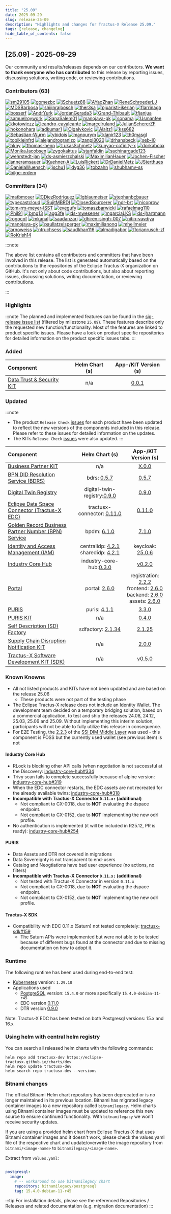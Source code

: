 ```yaml
---
title: "25.09"
date: 2025-09-29
slug: release-25-09
description: "Highlights and changes for Tractus-X Release 25.09."
tags: [release, changelog]
hide_table_of_contents: false
---
```


## [25.09] - 2025-09-29

Our community and results/releases depends on our contributors. **We want to thank everyone who has contributed** to this release by reporting issues, discussing solutions, writing code, or reviewing contributions.

### Contributors (63)

[![sm29105](https://images.weserv.nl/?url=github.com/sm29105.png&h=40&w=40&fit=cover&mask=circle&maxage=7d)](https://github.com/sm29105)
[![gomezbc](https://images.weserv.nl/?url=github.com/gomezbc.png&h=40&w=40&fit=cover&mask=circle&maxage=7d)](https://github.com/gomezbc)
[![jSchuetz88](https://images.weserv.nl/?url=github.com/jSchuetz88.png&h=40&w=40&fit=cover&mask=circle&maxage=7d)](https://github.com/jSchuetz88)
[![AYaoZhan](https://images.weserv.nl/?url=github.com/AYaoZhan.png&h=40&w=40&fit=cover&mask=circle&maxage=7d)](https://github.com/AYaoZhan)
[![ReneSchroederLJ](https://images.weserv.nl/?url=github.com/ReneSchroederLJ.png&h=40&w=40&fit=cover&mask=circle&maxage=7d)](https://github.com/ReneSchroederLJ)
[![MDSBarbosa](https://images.weserv.nl/?url=github.com/MDSBarbosa.png&h=40&w=40&fit=cover&mask=circle&maxage=7d)](https://github.com/MDSBarbosa)
[![shijinrajbosch](https://images.weserv.nl/?url=github.com/shijinrajbosch.png&h=40&w=40&fit=cover&mask=circle&maxage=7d)](https://github.com/shijinrajbosch)
[![ther3sa](https://images.weserv.nl/?url=github.com/ther3sa.png&h=40&w=40&fit=cover&mask=circle&maxage=7d)](https://github.com/ther3sa)
[![pjuaristi-ikerlan](https://images.weserv.nl/?url=github.com/pjuaristi-ikerlan.png&h=40&w=40&fit=cover&mask=circle&maxage=7d)](https://github.com/pjuaristi-ikerlan)
[![flarrinaga](https://images.weserv.nl/?url=github.com/flarrinaga.png&h=40&w=40&fit=cover&mask=circle&maxage=7d)](https://github.com/flarrinaga)
[![bosserf](https://images.weserv.nl/?url=github.com/bosserf.png&h=40&w=40&fit=cover&mask=circle&maxage=7d)](https://github.com/bosserf)
[![AndrYurk](https://images.weserv.nl/?url=github.com/AndrYurk.png&h=40&w=40&fit=cover&mask=circle&maxage=7d)](https://github.com/AndrYurk)
[![JordanGerada3](https://images.weserv.nl/?url=github.com/JordanGerada3.png&h=40&w=40&fit=cover&mask=circle&maxage=7d)](https://github.com/JordanGerada3)
[![Grand-Thibault](https://images.weserv.nl/?url=github.com/Grand-Thibault.png&h=40&w=40&fit=cover&mask=circle&maxage=7d)](https://github.com/Grand-Thibault)
[![tfjanjua](https://images.weserv.nl/?url=github.com/tfjanjua.png&h=40&w=40&fit=cover&mask=circle&maxage=7d)](https://github.com/tfjanjua)
[![samuelroywork](https://images.weserv.nl/?url=github.com/samuelroywork.png&h=40&w=40&fit=cover&mask=circle&maxage=7d)](https://github.com/samuelroywork)
[![SanaSalem01](https://images.weserv.nl/?url=github.com/SanaSalem01.png&h=40&w=40&fit=cover&mask=circle&maxage=7d)](https://github.com/SanaSalem01)
[![manojava-gk](https://images.weserv.nl/?url=github.com/manojava-gk.png&h=40&w=40&fit=cover&mask=circle&maxage=7d)](https://github.com/manojava-gk)
[![sonama](https://images.weserv.nl/?url=github.com/sonama.png&h=40&w=40&fit=cover&mask=circle&maxage=7d)](https://github.com/sonama)
[![Usmanfee](https://images.weserv.nl/?url=github.com/Usmanfee.png&h=40&w=40&fit=cover&mask=circle&maxage=7d)](https://github.com/Usmanfee)
[![kkotowiczz](https://images.weserv.nl/?url=github.com/kkotowiczz.png&h=40&w=40&fit=cover&mask=circle&maxage=7d)](https://github.com/kkotowiczz)
[![leandro-cavalcante](https://images.weserv.nl/?url=github.com/leandro-cavalcante.png&h=40&w=40&fit=cover&mask=circle&maxage=7d)](https://github.com/leandro-cavalcante)
[![marcelruland](https://images.weserv.nl/?url=github.com/marcelruland.png&h=40&w=40&fit=cover&mask=circle&maxage=7d)](https://github.com/marcelruland)
[![JulianSchererZF](https://images.weserv.nl/?url=github.com/JulianSchererZF.png&h=40&w=40&fit=cover&mask=circle&maxage=7d)](https://github.com/JulianSchererZF)
[![hokonohara](https://images.weserv.nl/?url=github.com/hokonohara.png&h=40&w=40&fit=cover&mask=circle&maxage=7d)](https://github.com/hokonohara)
[![adkumar1](https://images.weserv.nl/?url=github.com/adkumar1.png&h=40&w=40&fit=cover&mask=circle&maxage=7d)](https://github.com/adkumar1)
[![OlgaIvkovic](https://images.weserv.nl/?url=github.com/OlgaIvkovic.png&h=40&w=40&fit=cover&mask=circle&maxage=7d)](https://github.com/OlgaIvkovic)
[![Alaitz1](https://images.weserv.nl/?url=github.com/Alaitz1.png&h=40&w=40&fit=cover&mask=circle&maxage=7d)](https://github.com/Alaitz1)
[![kss682](https://images.weserv.nl/?url=github.com/kss682.png&h=40&w=40&fit=cover&mask=circle&maxage=7d)](https://github.com/kss682)
[![Sebastian-Wurm](https://images.weserv.nl/?url=github.com/Sebastian-Wurm.png&h=40&w=40&fit=cover&mask=circle&maxage=7d)](https://github.com/Sebastian-Wurm)
[![ybidois](https://images.weserv.nl/?url=github.com/ybidois.png&h=40&w=40&fit=cover&mask=circle&maxage=7d)](https://github.com/ybidois)
[![manourym](https://images.weserv.nl/?url=github.com/manourym.png&h=40&w=40&fit=cover&mask=circle&maxage=7d)](https://github.com/manourym)
[![klanir123](https://images.weserv.nl/?url=github.com/klanir123.png&h=40&w=40&fit=cover&mask=circle&maxage=7d)](https://github.com/klanir123)
[![th0masgl](https://images.weserv.nl/?url=github.com/th0masgl.png&h=40&w=40&fit=cover&mask=circle&maxage=7d)](https://github.com/th0masgl)
[![tobikleinfrd](https://images.weserv.nl/?url=github.com/tobikleinfrd.png&h=40&w=40&fit=cover&mask=circle&maxage=7d)](https://github.com/tobikleinfrd)
[![alejandrogranizo](https://images.weserv.nl/?url=github.com/alejandrogranizo.png&h=40&w=40&fit=cover&mask=circle&maxage=7d)](https://github.com/alejandrogranizo)
[![zanpi8020](https://images.weserv.nl/?url=github.com/zanpi8020.png&h=40&w=40&fit=cover&mask=circle&maxage=7d)](https://github.com/zanpi8020)
[![drhansbeck](https://images.weserv.nl/?url=github.com/drhansbeck.png&h=40&w=40&fit=cover&mask=circle&maxage=7d)](https://github.com/drhansbeck)
[![seb-l0](https://images.weserv.nl/?url=github.com/seb-l0.png&h=40&w=40&fit=cover&mask=circle&maxage=7d)](https://github.com/seb-l0)
[![hkny](https://images.weserv.nl/?url=github.com/hkny.png&h=40&w=40&fit=cover&mask=circle&maxage=7d)](https://github.com/hkny)
[![thomas-henn](https://images.weserv.nl/?url=github.com/thomas-henn.png&h=40&w=40&fit=cover&mask=circle&maxage=7d)](https://github.com/thomas-henn)
[![LukasSchmetz](https://images.weserv.nl/?url=github.com/LukasSchmetz.png&h=40&w=40&fit=cover&mask=circle&maxage=7d)](https://github.com/LukasSchmetz)
[![kunyao-cofinity-x](https://images.weserv.nl/?url=github.com/kunyao-cofinity-x.png&h=40&w=40&fit=cover&mask=circle&maxage=7d)](https://github.com/kunyao-cofinity-x)
[![dorkabcox](https://images.weserv.nl/?url=github.com/dorkabcox.png&h=40&w=40&fit=cover&mask=circle&maxage=7d)](https://github.com/dorkabcox)
[![MonikaJacobsen](https://images.weserv.nl/?url=github.com/MonikaJacobsen.png&h=40&w=40&fit=cover&mask=circle&maxage=7d)](https://github.com/MonikaJacobsen)
[![zygokaktus](https://images.weserv.nl/?url=github.com/zygokaktus.png&h=40&w=40&fit=cover&mask=circle&maxage=7d)](https://github.com/zygokaktus)
[![stanfaldin](https://images.weserv.nl/?url=github.com/stanfaldin.png&h=40&w=40&fit=cover&mask=circle&maxage=7d)](https://github.com/stanfaldin)
[![sachinargade123](https://images.weserv.nl/?url=github.com/sachinargade123.png&h=40&w=40&fit=cover&mask=circle&maxage=7d)](https://github.com/sachinargade123)
[![wehrstedt-jan](https://images.weserv.nl/?url=github.com/wehrstedt-jan.png&h=40&w=40&fit=cover&mask=circle&maxage=7d)](https://github.com/wehrstedt-jan)
[![ds-asmierzchalski](https://images.weserv.nl/?url=github.com/ds-asmierzchalski.png&h=40&w=40&fit=cover&mask=circle&maxage=7d)](https://github.com/ds-asmierzchalski)
[![MaximilianHauer](https://images.weserv.nl/?url=github.com/MaximilianHauer.png&h=40&w=40&fit=cover&mask=circle&maxage=7d)](https://github.com/MaximilianHauer)
[![Jochen-Fischer](https://images.weserv.nl/?url=github.com/Jochen-Fischer.png&h=40&w=40&fit=cover&mask=circle&maxage=7d)](https://github.com/Jochen-Fischer)
[![anneramsauer](https://images.weserv.nl/?url=github.com/anneramsauer.png&h=40&w=40&fit=cover&mask=circle&maxage=7d)](https://github.com/anneramsauer)
[![Kuehner-A](https://images.weserv.nl/?url=github.com/Kuehner-A.png&h=40&w=40&fit=cover&mask=circle&maxage=7d)](https://github.com/Kuehner-A)
[![LuisRickert](https://images.weserv.nl/?url=github.com/LuisRickert.png&h=40&w=40&fit=cover&mask=circle&maxage=7d)](https://github.com/LuisRickert)
[![DrDanielMetz](https://images.weserv.nl/?url=github.com/DrDanielMetz.png&h=40&w=40&fit=cover&mask=circle&maxage=7d)](https://github.com/DrDanielMetz)
[![JSterthues](https://images.weserv.nl/?url=github.com/JSterthues.png&h=40&w=40&fit=cover&mask=circle&maxage=7d)](https://github.com/JSterthues)
[![DanielaWuensch](https://images.weserv.nl/?url=github.com/DanielaWuensch.png&h=40&w=40&fit=cover&mask=circle&maxage=7d)](https://github.com/DanielaWuensch)
[![jschu1](https://images.weserv.nl/?url=github.com/jschu1.png&h=40&w=40&fit=cover&mask=circle&maxage=7d)](https://github.com/jschu1)
[![dvg36](https://images.weserv.nl/?url=github.com/dvg36.png&h=40&w=40&fit=cover&mask=circle&maxage=7d)](https://github.com/dvg36)
[![tobzahn](https://images.weserv.nl/?url=github.com/tobzahn.png&h=40&w=40&fit=cover&mask=circle&maxage=7d)](https://github.com/tobzahn)
[![shubhamv-ss](https://images.weserv.nl/?url=github.com/shubhamv-ss.png&h=40&w=40&fit=cover&mask=circle&maxage=7d)](https://github.com/shubhamv-ss)
[![bilge-erdem](https://images.weserv.nl/?url=github.com/bilge-erdem.png&h=40&w=40&fit=cover&mask=circle&maxage=7d)](https://github.com/bilge-erdem)

### Committers (34)

[![matbmoser](https://images.weserv.nl/?url=github.com/matbmoser.png&h=40&w=40&fit=cover&mask=circle&maxage=7d)](https://github.com/matbmoser)
[![CDiezRodriguez](https://images.weserv.nl/?url=github.com/CDiezRodriguez.png&h=40&w=40&fit=cover&mask=circle&maxage=7d)](https://github.com/CDiezRodriguez)
[![lgblaumeiser](https://images.weserv.nl/?url=github.com/lgblaumeiser.png&h=40&w=40&fit=cover&mask=circle&maxage=7d)](https://github.com/lgblaumeiser)
[![stephanbcbauer](https://images.weserv.nl/?url=github.com/stephanbcbauer.png&h=40&w=40&fit=cover&mask=circle&maxage=7d)](https://github.com/stephanbcbauer)
[![typecastcloud](https://images.weserv.nl/?url=github.com/typecastcloud.png&h=40&w=40&fit=cover&mask=circle&maxage=7d)](https://github.com/typecastcloud)
[![SujitMBRDI](https://images.weserv.nl/?url=github.com/SujitMBRDI.png&h=40&w=40&fit=cover&mask=circle&maxage=7d)](https://github.com/SujitMBRDI)
[![ClosedSourcerer](https://images.weserv.nl/?url=github.com/ClosedSourcerer.png&h=40&w=40&fit=cover&mask=circle&maxage=7d)](https://github.com/ClosedSourcerer)
[![ndr-brt](https://images.weserv.nl/?url=github.com/ndr-brt.png&h=40&w=40&fit=cover&mask=circle&maxage=7d)](https://github.com/ndr-brt)
[![nicoprow](https://images.weserv.nl/?url=github.com/nicoprow.png&h=40&w=40&fit=cover&mask=circle&maxage=7d)](https://github.com/nicoprow)
[![tom-rm-meyer-ISST](https://images.weserv.nl/?url=github.com/tom-rm-meyer-ISST.png&h=40&w=40&fit=cover&mask=circle&maxage=7d)](https://github.com/tom-rm-meyer-ISST)
[![evegufy](https://images.weserv.nl/?url=github.com/evegufy.png&h=40&w=40&fit=cover&mask=circle&maxage=7d)](https://github.com/evegufy)
[![tomaszbarwicki](https://images.weserv.nl/?url=github.com/tomaszbarwicki.png&h=40&w=40&fit=cover&mask=circle&maxage=7d)](https://github.com/tomaszbarwicki)
[![rafaelmag110](https://images.weserv.nl/?url=github.com/rafaelmag110.png&h=40&w=40&fit=cover&mask=circle&maxage=7d)](https://github.com/rafaelmag110)
[![Phil91](https://images.weserv.nl/?url=github.com/Phil91.png&h=40&w=40&fit=cover&mask=circle&maxage=7d)](https://github.com/Phil91)
[![bmg13](https://images.weserv.nl/?url=github.com/bmg13.png&h=40&w=40&fit=cover&mask=circle&maxage=7d)](https://github.com/bmg13)
[![agg3fe](https://images.weserv.nl/?url=github.com/agg3fe.png&h=40&w=40&fit=cover&mask=circle&maxage=7d)](https://github.com/agg3fe)
[![ds-mwesener](https://images.weserv.nl/?url=github.com/ds-mwesener.png&h=40&w=40&fit=cover&mask=circle&maxage=7d)](https://github.com/ds-mwesener)
[![mgarciaLKS](https://images.weserv.nl/?url=github.com/mgarciaLKS.png&h=40&w=40&fit=cover&mask=circle&maxage=7d)](https://github.com/mgarciaLKS)
[![ds-jhartmann](https://images.weserv.nl/?url=github.com/ds-jhartmann.png&h=40&w=40&fit=cover&mask=circle&maxage=7d)](https://github.com/ds-jhartmann)
[![rogocof](https://images.weserv.nl/?url=github.com/rogocof.png&h=40&w=40&fit=cover&mask=circle&maxage=7d)](https://github.com/rogocof)
[![mkanal](https://images.weserv.nl/?url=github.com/mkanal.png&h=40&w=40&fit=cover&mask=circle&maxage=7d)](https://github.com/mkanal)
[![saadanzari](https://images.weserv.nl/?url=github.com/saadanzari.png&h=40&w=40&fit=cover&mask=circle&maxage=7d)](https://github.com/saadanzari)
[![dhiren-singh-007](https://images.weserv.nl/?url=github.com/dhiren-singh-007.png&h=40&w=40&fit=cover&mask=circle&maxage=7d)](https://github.com/dhiren-singh-007)
[![nitin-vavdiya](https://images.weserv.nl/?url=github.com/nitin-vavdiya.png&h=40&w=40&fit=cover&mask=circle&maxage=7d)](https://github.com/nitin-vavdiya)
[![manojava-gk](https://images.weserv.nl/?url=github.com/manojava-gk.png&h=40&w=40&fit=cover&mask=circle&maxage=7d)](https://github.com/manojava-gk)
[![paullatzelsperger](https://images.weserv.nl/?url=github.com/paullatzelsperger.png&h=40&w=40&fit=cover&mask=circle&maxage=7d)](https://github.com/paullatzelsperger)
[![maximilianong](https://images.weserv.nl/?url=github.com/maximilianong.png&h=40&w=40&fit=cover&mask=circle&maxage=7d)](https://github.com/maximilianong)
[![mhellmeier](https://images.weserv.nl/?url=github.com/mhellmeier.png&h=40&w=40&fit=cover&mask=circle&maxage=7d)](https://github.com/mhellmeier)
[![arnoweiss](https://images.weserv.nl/?url=github.com/arnoweiss.png&h=40&w=40&fit=cover&mask=circle&maxage=7d)](https://github.com/arnoweiss)
[![ntruchsess](https://images.weserv.nl/?url=github.com/ntruchsess.png&h=40&w=40&fit=cover&mask=circle&maxage=7d)](https://github.com/ntruchsess)
[![saudkhan116](https://images.weserv.nl/?url=github.com/saudkhan116.png&h=40&w=40&fit=cover&mask=circle&maxage=7d)](https://github.com/saudkhan116)
[![almadigabor](https://images.weserv.nl/?url=github.com/almadigabor.png&h=40&w=40&fit=cover&mask=circle&maxage=7d)](https://github.com/almadigabor)
[![florianrusch-zf](https://images.weserv.nl/?url=github.com/florianrusch-zf.png&h=40&w=40&fit=cover&mask=circle&maxage=7d)](https://github.com/florianrusch-zf)
[![RoKrish14](https://images.weserv.nl/?url=github.com/RoKrish14.png&h=40&w=40&fit=cover&mask=circle&maxage=7d)](https://github.com/RoKrish14)

:::note

The above list contains all contributors and committers that have been involved in this release. The list is generated automatically based on the contributions to the repositories of the Eclipse Tractus-X organization on GitHub.
It's not only about code contributions, but also about reporting issues, discussing solutions, writing documentation, or reviewing contributions.

:::

### Highlights

:::note
The planned and implemented features can be found in the [sig-release issue list](https://github.com/eclipse-tractusx/sig-release/issues?q=is%3Aissue%20milestone%3A25.09) (filtered by milestone `25.09`). These features describe only the requested new function/functionality.
Most of the features are linked to product specific issues. Please have a look on product specific repositories for detailed information on the product specific issues tabs.
:::

### Added

| Component                                                                                                                     | Helm Chart (s) |                                           App-/KIT Version (s)                                            |
|:------------------------------------------------------------------------------------------------------------------------------|:--------------:|:---------------------------------------------------------------------------------------------------------:|
| [Data Trust & Security KIT](https://eclipse-tractusx.github.io/docs-kits/next/kits/data-trust-and-security-kit/adoption-view) |      n/a       | [0.0.1](https://eclipse-tractusx.github.io/docs-kits/next/kits/data-trust-and-security-kit/changelog#001) |

### Updated

:::note
- The product `Release Check` [issues](https://github.com/eclipse-tractusx/sig-release/issues?q=is%3Aissue%20state%3Aopen%20milestone%3A25.09%20%22Release%20Checks%22) for each product have been updated to reflect the new versions of the components included in this release. Please refer to these issues for detailed information on the updates.
- The KITs `Release Check` [issues](https://github.com/eclipse-tractusx/sig-release/issues?q=is%3Aissue%20state%3Aopen%20label%3Akit%20%22Release%20Check%22) were also updated.
:::

| Component                                                                                                                                             |                                                                                             Helm Chart (s)                                                                                              |                                                                                                                                                                                        App-/KIT Version (s)                                                                                                                                                                                        |
|:------------------------------------------------------------------------------------------------------------------------------------------------------|:-------------------------------------------------------------------------------------------------------------------------------------------------------------------------------------------------------:|:--------------------------------------------------------------------------------------------------------------------------------------------------------------------------------------------------------------------------------------------------------------------------------------------------------------------------------------------------------------------------------------------------:|
| [Business Partner KIT]( https://eclipse-tractusx.github.io/docs-kits/next/category/business-partner-kit)                                              |                                                                                                   n/a                                                                                                   |                                                                                                                                          [X.0.0](https://eclipse-tractusx.github.io/docs-kits/next/kits/business-partner-kit/changelog/#900---2025-06-16)                                                                                                                                          |
| [BPN DID Resolution Service (BDRS)](https://github.com/eclipse-tractusx/bpn-did-resolution-service)                                                   |                                                    bdrs: [0.5.7](https://github.com/eclipse-tractusx/bpn-did-resolution-service/releases/tag/0.5.7)                                                     |                                                                                                                                                     [0.5.7](https://github.com/eclipse-tractusx/bpn-did-resolution-service/releases/tag/0.5.7)                                                                                                                                                     |
| [Digital Twin Registry](https://github.com/eclipse-tractusx/sldt-digital-twin-registry)                                                               |                                 digital-twin-registry:[0.9.0](https://github.com/eclipse-tractusx/sldt-digital-twin-registry/releases/tag/digital-twin-registry-0.9.0)                                  |                                                                                                                                                    [0.9.0](https://github.com/eclipse-tractusx/sldt-digital-twin-registry/releases/tag/v0.9.0)                                                                                                                                                     |
| [Eclipse Data Space Connector (Tractus-X EDC)](https://github.com/eclipse-tractusx/tractusx-edc)                                                      |                                                   tractusx-connector: [0.11.0](https://github.com/eclipse-tractusx/tractusx-edc/releases/tag/0.11.0)                                                    |                                                                                                                                                           [0.11.0](https://github.com/eclipse-tractusx/tractusx-edc/releases/tag/0.11.0)                                                                                                                                                           |
| [Golden Record Business Partner Number (BPN) Service](https://github.com/eclipse-tractusx/bpdm)                                                       |                                                             bpdm: [6.1.0](https://github.com/eclipse-tractusx/bpdm/releases/tag/bpdm-6.1.0)                                                             |                                                                                                                                                               [7.1.0](https://github.com/eclipse-tractusx/bpdm/releases/tag/v7.1.0)                                                                                                                                                                |
| [Identity and Access Management (IAM)](https://github.com/eclipse-tractusx/portal-iam)                                                                | centralidp: [4.2.1](https://github.com/eclipse-tractusx/portal-iam/releases/tag/centralidp-4.2.1) <br/> sharedidp: [4.2.1](https://github.com/eclipse-tractusx/portal-iam/releases/tag/sharedidp-4.2.1) |                                                                                                                                                 keycloak: [25.0.6](https://www.keycloak.org/docs/latest/release_notes/index.html#keycloak-25-0-0)                                                                                                                                                  |
| [Industry Core Hub](https://github.com/eclipse-tractusx/industry-core-hub)                                                                            |                                          industry-core-hub:[0.3.0](https://github.com/eclipse-tractusx/industry-core-hub/releases/tag/industry-core-hub-0.3.0)                                          |                                                                                                                                                        [v0.2.0](https://github.com/eclipse-tractusx/industry-core-hub/releases/tag/v0.2.0)                                                                                                                                                         |
| [Portal](https://github.com/eclipse-tractusx/portal)                                                                                                  |                                                          portal: [2.6.0](https://github.com/eclipse-tractusx/portal/releases/tag/portal-2.6.0)                                                          | registration: [2.2.2](https://github.com/eclipse-tractusx/portal-frontend-registration/releases/tag/v2.2.2)<br/>frontend: [2.6.0](https://github.com/eclipse-tractusx/portal-frontend/releases/tag/v2.6.0)<br/>backend: [2.6.0](https://github.com/eclipse-tractusx/portal-backend/releases/tag/v2.6.0)<br/>assets: [2.6.0](https://github.com/eclipse-tractusx/portal-assets/releases/tag/v2.6.0) |
| [PURIS](https://github.com/eclipse-tractusx/puris)                                                                                                    |                                                           puris: [4.1.1](https://github.com/eclipse-tractusx/puris/releases/tag/puris-4.1.1)                                                            |                                                                                                                                                               [3.3.0](https://github.com/eclipse-tractusx/puris/releases/tag/3.3.0)                                                                                                                                                                |
| [PURIS KIT](https://eclipse-tractusx.github.io/docs-kits/category/puris-kit)                                                                          |                                                                                                   n/a                                                                                                   |                                                                                                                                                           [0.4.0](https://eclipse-tractusx.github.io/docs-kits/kits/puris-kit/changelog)                                                                                                                                                           |
| [Self Description (SD) Factory](https://github.com/eclipse-tractusx/sd-factory)                                                                       |                                                    sdfactory: [2.1.34](https://github.com/eclipse-tractusx/sd-factory/releases/tag/sdfactory-2.1.34)                                                    |                                                                                                                                                           [2.1.25](https://github.com/eclipse-tractusx/sd-factory/releases/tag/v2.1.25)                                                                                                                                                            |
| [Supply Chain Disruption Notification KIT](https://eclipse-tractusx.github.io/docs-kits/next/kits/supply-chain-disruption-notification-kit/changelog) |                                                                                                   n/a                                                                                                   |                                                                                                                                         [2.0.0](https://eclipse-tractusx.github.io/docs-kits/next/kits/supply-chain-disruption-notification-kit/changelog)                                                                                                                                         |
| [Tractus-X Software Development KIT (SDK)](https://github.com/eclipse-tractusx/tractusx-sdk)                                                          |                                                                                                   n/a                                                                                                   |                                                                                                                                                           [v0.5.0](https://github.com/eclipse-tractusx/tractusx-sdk/releases/tag/v0.5.0)                                                                                                                                                           |

### Known Knowns

- All not listed products and KITs have not been updated and are based on the release 25.06
  - These products were not part of the testing phase
- The Eclipse Tractus-X release does not include an Identity Wallet. The development team decided on a temporary bridging solution, based on a commercial application, to test and ship the releases 24.08, 24.12, 25.03, 25.06 and 25.09. Without implementing this interim solution, participants will not be able to fully utilize this release in consequence.
- For E2E Testing, the [2.2.3](https://github.com/SAP/ssi-dim-middle-layer/releases/tag/v2.2.3) of the [SSI DIM Middle Layer](https://github.com/SAP/ssi-dim-middle-layer) was used - this component is FOSS but the currently used wallet (see previous item) is not

#### Industry Core Hub
- RLock is blocking other API calls (when negotiation is not successful at the Discovery: [industry-core-hub#334](https://github.com/eclipse-tractusx/industry-core-hub/issues/334)
- Trivy scan fails to complete successfully because of alpine version:  [industry-core-hub#319](https://github.com/eclipse-tractusx/industry-core-hub/issues/319)
- When the EDC connector restarts, the EDC assets are not recreated for the already available twins: [industry-core-hub#318](https://github.com/eclipse-tractusx/industry-core-hub/issues/318)
- **Incompatible with Tractus-X Connector `0.11.x:` (additional)**
  - Not compliant to CX-0018, due to **NOT** evaluating the dspace endpoint.
  - Not compliant to CX-0152, due to **NOT** implementing the new odrl profile.
- No authentication is implemented (it will be included in R25.12, PR is ready): [industry-core-hub#254](https://github.com/eclipse-tractusx/industry-core-hub/issues/254)

#### PURIS

- Data Assets and DTR not covered in migrations
- Data Sovereignty is not transparent to end-users
- Catalog and Neogtiations have bad user experience (no actions, no filters)
- **Incompatible with Tractus-X Connector `0.11.x:` (additional)**
  - Not tested with Tractus-X Connector in version `0.11.x`
  - Not compliant to CX-0018, due to **NOT** evaluating the dspace endpoint.
  - Not compliant to CX-0152, due to **NOT** implementing the new odrl profile.

#### Tractus-X SDK

- Compatibility with EDC 0.11.x (Saturn) not tested completely: [tractusx-sdk#159](https://github.com/eclipse-tractusx/tractusx-sdk/issues/159)
  - The Saturn APIs were implemented but were not able to be tested because of different bugs found at the connector and due to missing documentation on how to adopt it.

### Runtime

The following runtime has been used during end-to-end test:

- [Kubernetes](https://en.wikipedia.org/wiki/Kubernetes) version: `1.29.10`
- Applications used
  - [PostgreSQL](https://en.wikipedia.org/wiki/PostgreSQL) version: `15.4.0` or more specifically `15.4.0-debian-11-r45`
  - EDC version [0.11.0](https://github.com/eclipse-tractusx/tractusx-edc/releases/tag/0.11.0)
  - DTR version [0.9.0](https://github.com/eclipse-tractusx/sldt-digital-twin-registry/releases/tag/v0.9.0)

Note: Tractus-X EDC has been tested on both Postgresql versions: 15.x and 16.x

### Using helm with central helm registry

You can search all released helm charts with the following commands:

```shell
helm repo add tractusx-dev https://eclipse-tractusx.github.io/charts/dev
helm repo update tractusx-dev
helm search repo tractusx-dev --versions
```

### Bitnami changes

The official Bitnami Helm chart repository has been deprecated or is no longer maintained in its previous location. Bitnami has migrated legacy 
container images to a new repository called `bitnamilegacy`. Helm charts using Bitnami container images must be updated to reference this new source
to ensure continued functionality. With `bitnamilegacy` we won’t receive security updates.

If you are using a provided helm chart from Eclipse Tractus-X that uses Bitnami container images and it doesn't work, please check the values.yaml file of the respective chart
and update/overwrite the image repository from `bitnami/<image-name>` to `bitnamilegacy/<image-name>`.

Extract from `values.yaml`:
```yaml

postgresql:
  image:
    # -- workaround to use bitnamilegacy chart
    repository: bitnamilegacy/postgresql
    tag: 15.4.0-debian-11-r45

```

:::tip
For installation details, please see the referenced Repositories / Releases and related documentation (e.g. migration documentation)
:::
